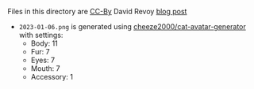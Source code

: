 <!--
SPDX-FileCopyrightText: 2023 Aminda Suomalainen <suomalainen+git@mikaela.info>

SPDX-License-Identifier: CC0-1.0
-->

Files in this directory are [CC-By](https://creativecommons.org/licenses/by/4.0/) David Revoy [blog post](https://www.davidrevoy.com/article720/bird-avatar-generator)

* `2023-01-06.png` is generated using [cheeze2000/cat-avatar-generator](https://github.com/cheeze2000/cat-avatar-generator) with settings:
  * Body: 11
  * Fur: 7
  * Eyes: 7
  * Mouth: 7
  * Accessory: 1
